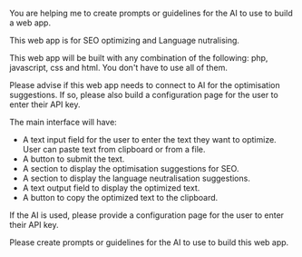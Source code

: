 You are helping me to create prompts or guidelines for the AI to use to build a web app.

This web app is for SEO optimizing and Language nutralising.

This web app will be built with any combination of the following: php, javascript, css and html. You don't have to use all of them.

Please advise if this web app needs to connect to AI for the optimisation suggestions. If so, please also build a configuration page for the user to enter their API key.

The main interface will have:
- A text input field for the user to enter the text they want to optimize. User can paste text from clipboard or from a file.
- A button to submit the text.
- A section to display the optimisation suggestions for SEO.
- A section to display the language neutralisation suggestions.
- A text output field to display the optimized text.
- A button to copy the optimized text to the clipboard.

If the AI is used, please provide a configuration page for the user to enter their API key.

Please create prompts or guidelines for the AI to use to build this web app.